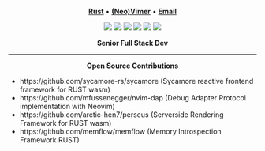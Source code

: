 <p align="center">
<b><a href="https://www.rust-lang.org/">Rust</a></b>
•
<b><a href="https://github.com/neovim/neovim">(Neo)Vimer</a></b>
•
<b><a href="mailto:daniel.nehrig@dnehrig.com"> Email</a></b>
</p>

<p align="center">
<img src="https://img.shields.io/badge/go-%2300ADD8.svg?&style=for-the-badge&logo=go&logoColor=white" />
<img src="https://img.shields.io/badge/lua-%232C2D72.svg?&style=for-the-badge&logo=lua&logoColor=white"/>
<img src="https://img.shields.io/badge/rust-%23000000.svg?&style=for-the-badge&logo=rust&logoColor=white"/>
<img src="https://img.shields.io/badge/typescript%20-%23007ACC.svg?&style=for-the-badge&logo=typescript&logoColor=white"/>
<img src="https://img.shields.io/badge/neovim-%2357A143.svg?&style=for-the-badge&logo=neovim&logoColor=white"/>
<img src="https://img.shields.io/badge/arch-%23000000.svg?&style=for-the-badge&logo=arch-linux&logoColor=white"/>
</p>

<div align='center'>
<b>Senior Full Stack Dev</b><br>
</div>
<hr/>

<div align='center'>
<b>Open Source Contributions</b><br>
</div>
<ul>
<li>https://github.com/sycamore-rs/sycamore (Sycamore reactive frontend framework for RUST wasm)</li>
<li>https://github.com/mfussenegger/nvim-dap (Debug Adapter Protocol implementation with Neovim)</li>
<li>https://github.com/arctic-hen7/perseus (Serverside Rendering Framework for RUST wasm)</li>
<li>https://github.com/memflow/memflow (Memory Introspection Framework RUST)</li>
</ul>
